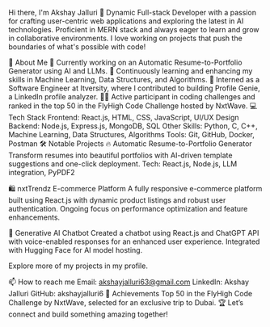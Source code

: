 Hi there, I'm Akshay Jalluri 👋
Dynamic Full-stack Developer with a passion for crafting user-centric web applications and exploring the latest in AI technologies. Proficient in MERN stack and always eager to learn and grow in collaborative environments. I love working on projects that push the boundaries of what's possible with code!

🚀 About Me
🔭 Currently working on an Automatic Resume-to-Portfolio Generator using AI and LLMs.
🌱 Continuously learning and enhancing my skills in Machine Learning, Data Structures, and Algorithms.
💼 Interned as a Software Engineer at Itversity, where I contributed to building Profile Genie, a LinkedIn profile analyzer.
👨‍💻 Active participant in coding challenges and ranked in the top 50 in the FlyHigh Code Challenge hosted by NxtWave.
💻 Tech Stack
Frontend: React.js, HTML, CSS, JavaScript, UI/UX Design
Backend: Node.js, Express.js, MongoDB, SQL
Other Skills: Python, C, C++, Machine Learning, Data Structures, Algorithms
Tools: Git, GitHub, Docker, Postman
🛠️ Notable Projects
🔥 Automatic Resume-to-Portfolio Generator
Transform resumes into beautiful portfolios with AI-driven template suggestions and one-click deployment.
Tech: React.js, Node.js, LLM integration, PyPDF2

🛍️ nxtTrendz E-commerce Platform
A fully responsive e-commerce platform built using React.js with dynamic product listings and robust user authentication.
Ongoing focus on performance optimization and feature enhancements.

🤖 Generative AI Chatbot
Created a chatbot using React.js and ChatGPT API with voice-enabled responses for an enhanced user experience.
Integrated with Hugging Face for AI model hosting.

Explore more of my projects in my profile.

📫 How to reach me
Email: akshayjalluri63@gmail.com
LinkedIn: Akshay Jalluri
GitHub: akshayjalluri6
🎯 Achievements
Top 50 in the FlyHigh Code Challenge by NxtWave, selected for an exclusive trip to Dubai. 🏆
Let’s connect and build something amazing together!

